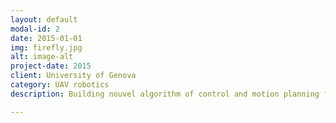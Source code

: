 ```yaml
---
layout: default
modal-id: 2
date: 2015-01-01
img: firefly.jpg
alt: image-alt
project-date: 2015
client: University of Genova
category: UAV robotics
description: Building nouvel algorithm of control and motion planning for UAV robotics in cluttered and dynamic environment, which are used in rescue, e.g building map of safe regions to send human teams to.

---
```

